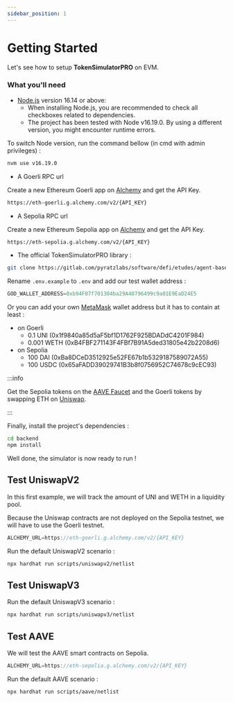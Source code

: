 ```yaml
---
sidebar_position: 1
---
```


# Getting Started

Let's see how to setup **TokenSimulatorPRO** on EVM.

### What you'll need

- [Node.js](https://nodejs.org/en/download/) version 16.14 or above:
  - When installing Node.js, you are recommended to check all checkboxes related to dependencies.
  - The project has been tested with Node v16.19.0. By using a different version, you might encounter runtime errors.

To switch Node version, run the command bellow (in cmd with admin privileges) :
```bash
nvm use v16.19.0
```
- A Goerli RPC url

Create a new Ethereum Goerli app on [Alchemy](https://dashboard.alchemy.com/) and get the API Key.
```bash
https://eth-goerli.g.alchemy.com/v2/{API_KEY}
```
- A Sepolia RPC url

Create a new Ethereum Sepolia app on [Alchemy](https://dashboard.alchemy.com/) and get the API Key.
```bash
https://eth-sepolia.g.alchemy.com/v2/{API_KEY}
```

- The official TokenSimulatorPRO library :
```bash
git clone https://gitlab.com/pyratzlabs/software/defi/etudes/agent-based-simulator
```

Rename `.env.example` to `.env` and add our test wallet address :

```js title=".env"
GOD_WALLET_ADDRESS=0xb94F07f701304ba29A40796499c9a01E9EaD24E5
```

Or you can add your own [MetaMask](https://metamask.io/) wallet address but it has to contain at least :
  - on Goerli
     - 0.1 UNI (0x1f9840a85d5aF5bf1D1762F925BDADdC4201F984)
     - 0.001 WETH (0xB4FBF271143F4FBf7B91A5ded31805e42b2208d6)
  - on Sepolia
    - 100 DAI (0xBa8DCeD3512925e52FE67b1b5329187589072A55)
    - 100 USDC (0x65aFADD39029741B3b8f0756952C74678c9cEC93)

:::info

Get the Sepolia tokens on the [AAVE Faucet](https://staging.aave.com/faucet/) and the Goerli tokens by swapping ETH on [Uniswap](https://app.uniswap.org/#/swap).

:::

Finally, install the project's dependencies :

```bash
cd backend
npm install
```

Well done, the simulator is now ready to run !

## Test UniswapV2

In this first example, we will track the amount of UNI and WETH in a liquidity pool.

Because the Uniswap contracts are not deployed on the Sepolia testnet, we will have to use the Goerli testnet.

```js title=".env"
ALCHEMY_URL=https://eth-goerli.g.alchemy.com/v2/{API_KEY}
```

Run the default UniswapV2 scenario :

```bash
npx hardhat run scripts/uniswapv2/netlist
```

## Test UniswapV3

Run the default UniswapV3 scenario :

```bash
npx hardhat run scripts/uniswapv3/netlist
```

## Test AAVE

We will test the AAVE smart contracts on Sepolia.

```js title=".env"
ALCHEMY_URL=https://eth-sepolia.g.alchemy.com/v2/{API_KEY}
```

Run the default AAVE scenario :

```bash
npx hardhat run scripts/aave/netlist
```